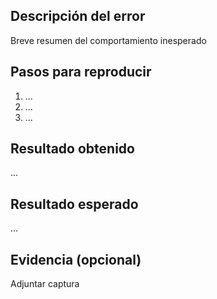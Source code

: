 
## Descripción del error
Breve resumen del comportamiento inesperado

## Pasos para reproducir
1. ...
2. ...
3. ...

## Resultado obtenido
...

## Resultado esperado
...

## Evidencia (opcional)
Adjuntar captura
